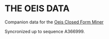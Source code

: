 # THE OEIS DATA

Companion data for the [Oeis Closed Form Miner](https://github.com/daedalus/oeis_closed_form_miner)
           
Syncronized up to sequence A366999.
